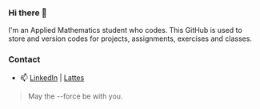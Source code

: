 ### Hi there 👋

I'm an Applied Mathematics student who codes. This GitHub is used to store and version codes for projects, assignments, exercises and classes.

### Contact

- 📫 [LinkedIn](https://www.linkedin.com/in/lucasresck/) | [Lattes](http://lattes.cnpq.br/6918672604813151)

> May the --force be with you.
